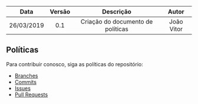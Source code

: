 | Data       | Versão | Descrição            | Autor             |
|:----------:|:------:|:--------------------:|:-----------------:|
| 26/03/2019 | 0.1 | Criação do documento de políticas  | João Vitor|

## Políticas

Para contribuir conosco, siga as políticas do repositório:
  - [Branches](/docs/policies/branches.md)
  - [Commits](/docs/policies/commits.md)
  - [Issues](/docs/policies/issues.md)
  - [Pull Requests](/docs/policies/pull_request.md)